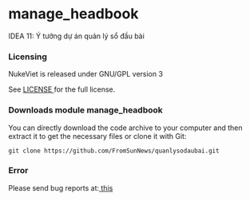 # manage_headbook
IDEA 11: Ý tưởng dự án quản lý sổ đầu bài


### Licensing
NukeViet is released under GNU/GPL version 3 

See <a href="https://github.com/phapdev/manage_headbook/blob/master/LICENSE" target="blank">
    LICENSE
  </a> for the full license.
  
### Downloads module manage_headbook

You can directly download the code archive to your computer and then extract it to get the necessary files or clone it with Git:

```
git clone https://github.com/FromSunNews/quanlysodaubai.git
```

### Error

Please send bug reports at:<a href="https://github.com/phapdev/manage_headbook/issues" target="blank"> this
